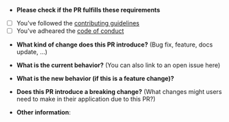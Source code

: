 * **Please check if the PR fulfills these requirements**
- [ ] You've followed the [contributing guidelines](contributing)
- [ ] You've adheared the [code of conduct](coc)

* **What kind of change does this PR introduce?** (Bug fix, feature, docs update, ...)



* **What is the current behavior?** (You can also link to an open issue here)



* **What is the new behavior (if this is a feature change)?**



* **Does this PR introduce a breaking change?** (What changes might users need to make in their application due to this PR?)



* **Other information**:

[coc]: CODE_OF_CONDUCT.md
[contributing]: CONTRIBUTING.md